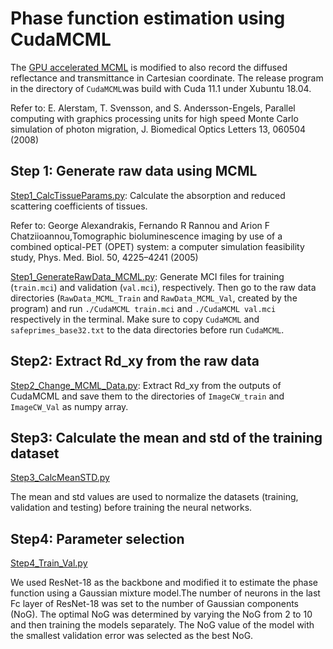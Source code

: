 # Phase function estimation using CudaMCML

The [GPU accelerated MCML](https://www.atomic.physics.lu.se/biophotonics/research/monte-carlo-simulations/gpu-monte-carlo/) is modified to also record the diffused reflectance and transmittance in Cartesian coordinate. The release program in the directory of ``CudaMCML``was build with Cuda 11.1 under Xubuntu 18.04. 

Refer to: E. Alerstam, T. Svensson, and S. Andersson-Engels, Parallel computing with graphics processing units for high speed Monte Carlo simulation of photon migration, J. Biomedical Optics Letters 13, 060504 (2008) 

## Step 1: Generate raw data using MCML

[Step1_CalcTissueParams.py](Step1_CalcTissueParams.py): Calculate the absorption and reduced scattering coefficients of tissues. 

Refer to: George Alexandrakis, Fernando R Rannou and Arion F Chatziioannou,Tomographic bioluminescence imaging by use of a combined optical-PET (OPET) system: a computer simulation feasibility study,  Phys. Med. Biol. 50, 4225–4241 (2005)

[Step1_GenerateRawData_MCML.py](Step1_GenerateRawData_MCML.py): Generate MCI files for training (``train.mci``) and validation (``val.mci``), respectively. Then go to the raw data directories (``RawData_MCML_Train`` and ``RawData_MCML_Val``, created by the program) and run ``./CudaMCML train.mci`` and ``./CudaMCML val.mci`` respectively in the terminal. Make sure to copy ``CudaMCML`` and ``safeprimes_base32.txt`` to the data directories before run ``CudaMCML``.


## Step2: Extract Rd_xy from the raw data

[Step2_Change_MCML_Data.py](Step2_Change_MCML_Data.py): Extract Rd_xy from the outputs of CudaMCML and save them to the directories of ``ImageCW_train`` and ``ImageCW_Val`` as numpy array. 

## Step3: Calculate the mean and std of the training dataset

[Step3_CalcMeanSTD.py](Step3_CalcMeanSTD.py)

The mean and std values are used to normalize the datasets (training, validation and testing) before training the neural networks.

## Step4: Parameter selection

[Step4_Train_Val.py](Step4_Train_Val.py)

We used ResNet-18 as the backbone and modified it to estimate the phase function using a Gaussian mixture model.The number of neurons in the last Fc layer of ResNet-18 was set to the number of Gaussian components (NoG). The optimal NoG was determined by varying the NoG from 2 to 10 and then training the models separately. The NoG value of the model with the smallest validation error was selected as the best NoG.

